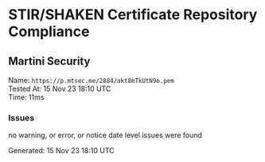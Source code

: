 # STIR/SHAKEN Certificate Repository Compliance

## Martini Security

Name: `https://p.mtsec.me/2884/akt8mTkUtN9o.pem`\
Tested At: 15 Nov 23 18:10 UTC\
Time: 11ms

### Issues

no warning, or error, or notice date level issues were found

Generated: 15 Nov 23 18:10 UTC